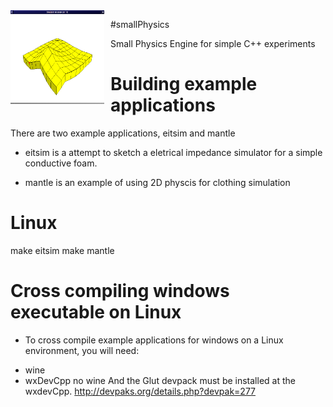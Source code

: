 <img width="150" height="150" align="left" style="float: left; margin: 0 10px 0 0;" alt="screenshot" src="https://github.com/filipi/smallPhysics/blob/master/images/eitsim.png">   

#smallPhysics

Small Physics Engine for simple C++ experiments


Building example applications
=============================

There are two example applications, eitsim and mantle

* eitsim is a attempt to sketch a eletrical impedance simulator
  for a simple conductive foam.

* mantle is an example of using 2D physcis for clothing simulation

Linux
=====
make eitsim
make mantle

Cross compiling windows executable on Linux
===========================================

 - To cross compile example applications for windows on a Linux
   environment, you will need:
 * wine
 * wxDevCpp no wine
And the Glut devpack must be installed at the wxdevCpp.
http://devpaks.org/details.php?devpak=277
